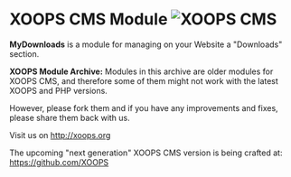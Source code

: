 # XOOPS CMS Module   ![XOOPS CMS](https://avatars2.githubusercontent.com/u/12771439?v=3&s=200)

**MyDownloads** is a module for managing on your Website a "Downloads" section.

**XOOPS Module Archive:** Modules in this archive are older modules for XOOPS CMS, and therefore some of them might not work with the latest XOOPS and PHP versions. 

However, please fork them and if you have any improvements and fixes, please share them back with us. 

Visit us on http://xoops.org

The upcoming "next generation" XOOPS CMS version is being crafted at: https://github.com/XOOPS

